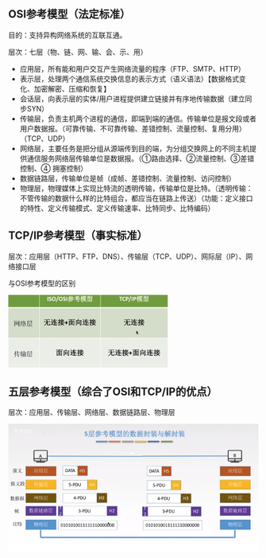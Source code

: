 ## OSI参考模型（法定标准）

目的：支持异构网络系统的互联互通。

层次：七层（物、链、网、输、会、示、用）

- 应用层，所有能和用户交互产生网络流量的程序（FTP、SMTP、HTTP）
- 表示层，处理两个通信系统交换信息的表示方式（语义语法）【数据格式变化、加密解密、压缩和恢复】
- 会话层，向表示层的实体/用户进程提供建立链接并有序地传输数据（建立同步SYN）
- 传输层，负责主机两个进程的通信，即端到端的通信。传输单位是报文段或者用户数据报。（可靠传输、不可靠传输、差错控制、流量控制、复用分用）（TCP、UDP）
- 网络层，主要任务是把分组从源端传到目的端，为分组交换网上的不同主机提供通信服务网络层传输单位是数据报。（①路由选择、②流量控制、③差错控制、④ 拥塞控制）
- 数据链路层，传输单位是帧（成帧、差错控制、流量控制、访问控制）
- 物理层，物理媒体上实现比特流的透明传输，传输单位是比特。（透明传输：不管传输的数据什么样的比特组合，都应当在链路上传送）（功能：定义接口的特性、定义传输模式、定义传输速率、比特同步、比特编码）

## TCP/IP参考模型（事实标准）

层次：应用层（HTTP、FTP、DNS）、传输层（TCP、UDP）、网际层（IP）、网络接口层

与OSI参考模型的区别

![image-20201230170613586](../../imgs/image-20201230170613586.png)

## 五层参考模型（综合了OSI和TCP/IP的优点）

层次：应用层、传输层、网络层、数据链路层、物理层

![image-20201230170932817](../../imgs/image-20201230170932817.png)